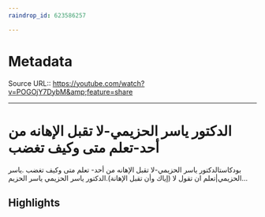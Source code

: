 ```yaml
---
raindrop_id: 623586257

---
```


# Metadata
Source URL:: https://youtube.com/watch?v=POGOjY7DybM&amp;feature=share


---
# الدكتور ياسر الحزيمي-لا تقبل الإهانه من أحد-تعلم متى وكيف تغضب

بودكاستالدكتور ياسر الحزيمي-لا تقبل الإهانه من أحد- تعلم متى وكيف تغضب .ياسر الحزيمي|تعلم ان تقول لا (إياك وأن تقبل الإهانة).الدكتور ياسر الحزيمي ياسر الحزيم...

## Highlights
